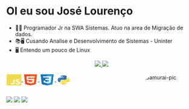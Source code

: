 # OI eu sou José Lourenço
- 👩‍💻 Programador Jr na SWA Sistemas. Atuo na area de Migração de dados.
- 📚🖥️ Cusando Analise e Desenvolvimento de Sistemas - Uninter
- 🖥️ Entendo um pouco de Linux

<div align="center">
  <a href="https://github.com/Dev-Samurai7">
  <img height="180em" src="https://github-readme-stats.vercel.app/api?username=Dev-Samurai7&show_icons=true&theme=tokyonight&include_all_commits=true&count_private=true"/>
    
 <img height="180em" src="https://github-readme-stats.vercel.app/api/top-langs/?username=Dev-Samurai7&layout=compact&langs_count=6&theme=tokyonight"/>
      
</div>


<div style="display: inline_block"><br>
  <img align="center" alt="Samurai-Js" height="30" width="40" src="https://raw.githubusercontent.com/devicons/devicon/master/icons/javascript/javascript-plain.svg">

  <img align="center" alt="Samurai-HTML" height="30" width="40" src="https://raw.githubusercontent.com/devicons/devicon/master/icons/html5/html5-original.svg">

  <img align="center" alt="Samurai-CSS" height="30" width="40" src="https://raw.githubusercontent.com/devicons/devicon/master/icons/css3/css3-original.svg">

  <img align="center" alt="Samurai-Python" height="30" width="40" src="https://raw.githubusercontent.com/devicons/devicon/master/icons/python/python-original.svg">

  <img align="right" alt="Samurai-pic" height="200" width="150" style="border-radius:50px;" src="https://i.pinimg.com/originals/b3/ff/e6/b3ffe664427ebe14ac71d25a1de42ccb.jpg">
</div>
  
  ##
 
<div> 

  <a href="https://instagram.com/joselourenco_s7/" target="_blank"><img src="https://img.shields.io/badge/-Instagram-%23E4405F?style=for-the-badge&logo=instagram&logoColor=white" target="_blank"></a>
  <a href = "mailto:josern1771@gmail.com"><img src="https://img.shields.io/badge/-Gmail-%23333?style=for-the-badge&logo=gmail&logoColor=white" target="_blank"></a>
  <a href="https://www.linkedin.com/in/joselourenco-ti/" target="_blank"><img src="https://img.shields.io/badge/-LinkedIn-%230077B5?style=for-the-badge&logo=linkedin&logoColor=white" target="_blank"></a> 
 
</div>
